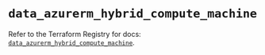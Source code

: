 # `data_azurerm_hybrid_compute_machine`

Refer to the Terraform Registry for docs: [`data_azurerm_hybrid_compute_machine`](https://registry.terraform.io/providers/hashicorp/azurerm/3.104.2/docs/data-sources/hybrid_compute_machine).
